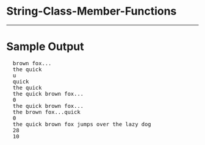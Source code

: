 # String-Class-Member-Functions
---
# Sample Output
<pre>
  brown fox...
  the quick
  u
  quick
  the quick
  the quick brown fox...
  0
  the quick brown fox...
  the brown fox...quick
  0
  the quick brown fox jumps over the lazy dog
  28
  10
</pre>
